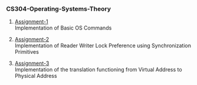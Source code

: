 ### CS304-Operating-Systems-Theory



1. [Assignment-1](https://github.com/rishitsaiya/CS304-Operating-Systems-Theory/tree/main/Assignment-1) <br>
Implementation of Basic OS Commands

2. [Assignment-2](https://github.com/rishitsaiya/CS304-Operating-Systems-Theory/tree/main/Assignment-2) <br>
Implementation of Reader Writer Lock Preference using Synchronization Primitives

3. [Assignment-3](https://github.com/rishitsaiya/CS304-Operating-Systems-Theory/tree/main/Assignment-3) <br>
Implementation of the translation functioning from Virtual Address to Physical Address
